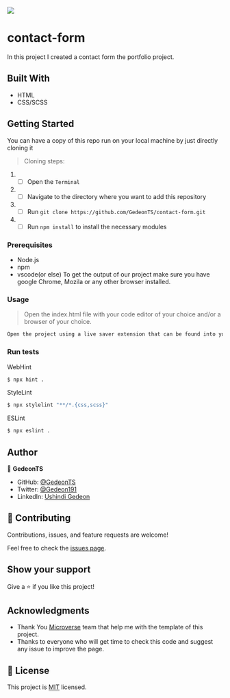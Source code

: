 ![](https://img.shields.io/badge/Microverse-blueviolet)

# contact-form
 
 In this project I created a contact form the portfolio project.

## Built With

- HTML
- CSS/SCSS


## Getting Started

You can have a copy of this repo run on your local machine by just directly cloning it

> Cloning steps:

1. - [ ] Open the `Terminal`
2. - [ ] Navigate to the directory where you want to add this repository
3. - [ ] Run `git clone https://github.com/GedeonTS/contact-form.git`
4. - [ ] Run `npm install` to install the necessary modules

### Prerequisites

- Node.js
- npm
- vscode(or else)
To get the output of our project make sure you have google Chrome, Mozila or any other browser installed.

### Usage

> Open the index.html file with your code editor of your choice and/or a browser of your choice.
```bash
Open the project using a live saver extension that can be found into your code editor.
```

### Run tests

WebHint
```bash
$ npx hint .
```

StyleLint
```bash
$ npx stylelint "**/*.{css,scss}"
```

ESLint
```bash
$ npx eslint .
```

## Author

👤 **GedeonTS**

- GitHub: [@GedeonTS](https://github.com/GedeonTS)
- Twitter: [@Gedeon191](https://twitter.com/Gedeon191)
- LinkedIn: [Ushindi Gedeon](https://linkedin.com/in/ushindi-gedeon-73032a228)


## 🤝 Contributing

Contributions, issues, and feature requests are welcome!

Feel free to check the [issues page](../../issues/).

## Show your support

Give a ⭐️ if you like this project!

## Acknowledgments

- Thank You [Microverse](www.microverse.org) team that help me with the template of this project.
- Thanks to everyone who will get time to check this code and suggest any issue to improve the page.

## 📝 License

This project is [MIT](./MIT.md) licensed.
